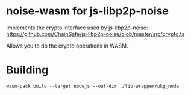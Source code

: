 # noise-wasm for js-libp2p-noise

Implements the crypto interface used by js-libp2p-noise:
https://github.com/ChainSafe/js-libp2p-noise/blob/master/src/crypto.ts

Allows you to do the crypto operations in WASM.

# Building

```
wasm-pack build --target nodejs --out-dir ./lib-wrapper/pkg_node
```